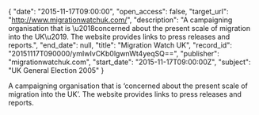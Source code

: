 {
  "date": "2015-11-17T09:00:00", 
  "open_access": false, 
  "target_url": "http://www.migrationwatchuk.com/", 
  "description": "A campaigning organisation that is \u2018concerned about the present scale of migration into the UK\u2019. The website provides links to press releases and reports.", 
  "end_date": null, 
  "title": "Migration Watch UK", 
  "record_id": "20151117T090000/ymIwIvCKb0lgwnWt4yeqSQ==", 
  "publisher": "migrationwatchuk.com", 
  "start_date": "2015-11-17T09:00:00Z", 
  "subject": "UK General Election 2005"
}

A campaigning organisation that is ‘concerned about the present scale of migration into the UK’. The website provides links to press releases and reports.